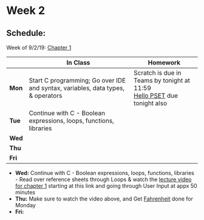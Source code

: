 # Week 2

## Schedule:

Week of 9/2/19: [Chapter 1](/ap/curriculum/1)

  |       |In Class               |Homework   |
  |-------|---------              |---------  |
  |**Mon**|Start C programming; Go over IDE and syntax, variables, data types, & operators |Scratch is due in Teams by tonight at 11:59<br>[Hello PSET](ap\psets\hello) due tonight also |
  |**Tue**|Continue with C - Boolean expressions, loops, functions, libraries | |
  |**Wed**| | |
  |**Thu**| | |
  |**Fri**| | |



  
   - **Wed:** Continue with C - Boolean expressions, loops, functions, libraries
    - Read over reference sheets through Loops & watch the [lecture video for chapter 1](https://video.cs50.net/2018/fall/lectures/1?t=15m58s) starting at this link and going through User Input at appx 50 minutes
  - **Thu:** Make sure to watch the video above, and Get [Fahrenheit](https://docs.cs50.net/2019/ap/problems/fahrenheit/fahrenheit.html) done for Monday
  - **Fri:** 